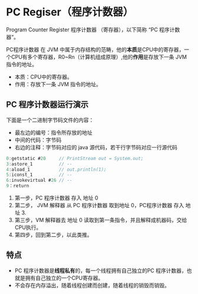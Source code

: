# PC Regiser（程序计数器）

Program Counter Register 程序计数器 （寄存器），以下简称 “PC 程序计数器“。

PC程序计数器 在 JVM 中属于内存结构的范畴，他的**本质**是CPU中的寄存器，一个CPU有多个寄存器，R0~Rn（计算机组成原理）,他的**作用**是存放下一条 JVM 指令的地址。

- 本质：CPU中的寄存器。
- 作用：存放下一条 JVM 指令的地址。

## PC 程序计数器运行演示

下面是一个二进制字节码文件的内容：

- 最左边的编号：指令所存放的地址
- 中间的代码：字节码
- 右边的注释：字节码对应的 java 源代码，若干行字节码对应一行源代码

```java
0:getstatic	#20     // PrintStream out = System.out;
3:astore_1          // --
4:aload_1           // out.println(1);
5:iconst_1		    // --
6:invokevirtual #26 // --
9：return
```

1. 第一步，PC 程序计数器 存入 地址 0
2. 第二步， JVM 解释器 从 PC 程序计数器 取到地址 0，PC程序计数器 存入 地址 3.
3. 第三步，VM 解释器去 地址 0 读取到第一条指令，并且解释成机器码，交给CPU执行。
4. 第四步，回到第二步，以此类推。

## 特点

- PC 程序计数器是**线程私有**的，每一个线程拥有自己独立的PC 程序计数器，也就是拥有自己独立的一个CPU寄存器。
- 不会存在内存溢出，随着线程创建而创建，随着线程的销毁而销毁。

